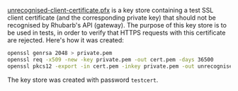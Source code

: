 [unrecognised-client-certificate.pfx](unrecognised-client-certificate.pfx) is a key store containing a test
SSL client certificate (and the corresponding private key) that should not be recognised by Rhubarb's API (gateway).
The purpose of this key store is to be used in tests, in order to verify
that HTTPS requests with this certificate are rejected. Here's how it was created:

```bash
openssl genrsa 2048 > private.pem
openssl req -x509 -new -key private.pem -out cert.pem -days 36500
openssl pkcs12 -export -in cert.pem -inkey private.pem -out unrecognised-client-certificate.pfx -noiter -nomaciter
```

The key store was created with password `testcert`.
